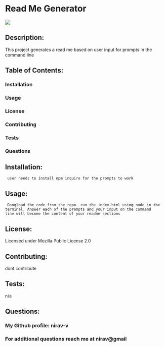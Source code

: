 # Read Me Generator

 <img src = "https://img.shields.io/badge/License-Mozilla Public License 2.0-blue" />

  ## Description: 
  This project generates a read me based on user input for prompts in the command line

  ## Table of Contents: 
  ### Installation
  ### Usage
  ### License
  ### Contributing
  ### Tests
  ### Questions
  
  ## Installation: 
     user needs to install npm inquire for the prompts to work

  ## Usage: 
     Donqload the code from the repo. run the index.html using node in the terminal. Answer each of the prompts and your input on the command line will become the content of your readme sections

  ## License: 
  Licensed under Mozilla Public License 2.0 

  ## Contributing: 
  dont contribute

  ## Tests: 
  n/a

  ## Questions: 

  ### My Github profile: nirav-v

  ### For additional questions reach me at nirav@gmail

